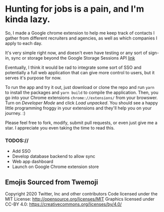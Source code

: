 # Hunting for jobs is a pain, and I'm kinda lazy.
So, I made a Google chrome extension to help me keep track of contacts I gather from different recruiters and agencies, as well as which companies I apply to each day.

It's very simple right now, and doesn't even have testing or any sort of sign-in, sync or storage beyond the Google Storage Sessions API <a href="https://developers.google.com/assistant/conversational/storage-session">link</a>

Eventually, I think it would be rad to integrate some sort of SSO and potentially a full web application that can give more control to users, but it serves it's purpose for now.

To run the app and try it out, just download or clone the repo and run ```yarn``` to install the packages and ```yarn build``` to compile the application. Then, you go into your Chrome extensions ```chrome://extensions/``` from your browswer. Turn on <i>Developer Mode</i> and click <i>Load unpacked</i>. You should see a happy little programming froggy in your extensions and they'll help you on your journey. :)

Please feel free to fork, modify, submit pull requests, or even just give me a star. I appreciate you even taking the time to read this.


### TODOS://
* Add SSO
* Develop database backend to allow sync
* Web app dashboard
* Launch on Google Chrome extension store



## Emojis Sourced from Twemoji
Copyright 2020 Twitter, Inc and other contributors
Code licensed under the MIT License: http://opensource.org/licenses/MIT
Graphics licensed under CC-BY 4.0: https://creativecommons.org/licenses/by/4.0/
